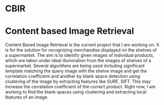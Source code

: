 # CBIR
# Content based Image Retrieval

Content Based Image Retrieval is the current project that I am working on. It is for the solution for recognizing merchandise displayed on the shelves of a supermarket. The aim is to identify given images of individual products, which are taken under ideal illumination from the images of shelves of a supermarket.   Several algorithms are being used including significant template matching the query image with the shelve image and get the correlation coefficient and another by blank space detection using clustering of the image by extracting features like SURF, SIFT. This may increase the correlation coefficient of the correct product. Right now, I am working to find the blank spaces using clustering and extracting local features of an image.


